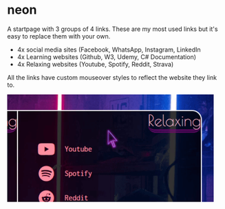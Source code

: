 # neon

A startpage with 3 groups of 4 links. These are my most used links but it's easy to replace them with your own.

* 4x social media sites (Facebook, WhatsApp, Instagram, LinkedIn
* 4x Learning websites (Github, W3, Udemy, C# Documentation)
* 4x Relaxing websites (Youtube, Spotify, Reddit, Strava)

All the links have custom mouseover styles to reflect the website they link to.

![Alt text](/images/example.gif)
